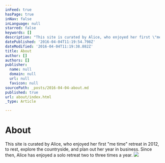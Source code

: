 ```yaml
---
inFeed: true
hasPage: true
inNav: false
inLanguage: null
starred: false
keywords: []
description: "This site is curated by Alice, who enjoyed her first \"me time\" retreat in 2012, to rest, explore the countryside, and plan out her year in business. \_Since then, Alice has enjoyed a solo retreat two to three times a year."
datePublished: '2016-04-04T11:19:54.798Z'
dateModified: '2016-04-04T11:19:38.882Z'
title: About
author: []
authors: []
publisher:
  name: null
  domain: null
  url: null
  favicon: null
sourcePath: _posts/2016-04-04-about.md
published: true
url: about/index.html
_type: Article

---
```

# About

This site is curated by Alice, who enjoyed her first "me time" retreat in 2012, to rest, explore the countryside, and plan out her year in business.  Since then, Alice has enjoyed a solo retreat two to three times a year.
![](https://the-grid-user-content.s3-us-west-2.amazonaws.com/690f3e56-472b-46d7-967f-6c5134d23c23.jpg)